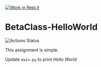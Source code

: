 [![Work in Repl.it](https://classroom.github.com/assets/work-in-replit-14baed9a392b3a25080506f3b7b6d57f295ec2978f6f33ec97e36a161684cbe9.svg)](https://classroom.github.com/online_ide?assignment_repo_id=2877670&assignment_repo_type=AssignmentRepo)
# BetaClass-HelloWorld
![Actions Status](../../workflows/GitHub%20Classroom%20Workflow/badge.svg)

This assignment is simple.

Update `main.py` to print _Hello World_
